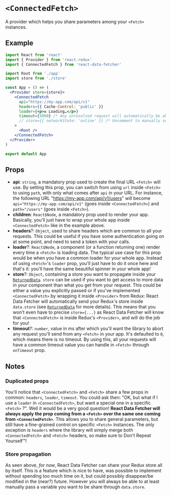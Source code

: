# `<ConnectedFetch>`

A provider which helps you share parameters among your `<Fetch>` instances.

## Example
```jsx
import React from 'react'
import { Provider } from 'react-redux'
import { ConnectedFetch } from 'react-data-fetcher'

import Root from './app'
import store from './store'

const App = () => (
  <Provider store={store}>
    <ConnectedFetch
      api="https://my-app.com/api/v1"
      headers={{ Cache-Control: 'public' }}
      loader={<p>♻️ Loading…</p>}
      timeout={5000} /* Any unresolved request will automatically be aborted after 5s */
      // store={{ networkState: 'online' }} /* Uncomment to manually set `store` value (see #Props.store) */
    >
      <Root />
    </ConnectedFetch>
  </Provider>
)

export default App

```

## Props

* **api**: `string`, a mandatory prop used to create the final URL `<Fetch>` will use. By setting this prop, you can switch from using `url` inside `<Fetch>` to using `path`, with only what comes after `api` in your URL. For instance, the following URL "https://my-app.com/api/v1/users" will become `api="https://my-app.com/api/v1"` (goes inside `<ConnectedFetch>`) and `path="/users"` (goes inside `<Fetch>`).
* **children**: `React$Node`, a mandatory prop used to render your app. Basically, you'll just have to wrap your whole app inside `<ConnectedFetch>` like in the example above.
* **headers**?: `Object`, used to share headers which are common to all your requests. This could be useful if you have some authentication going on at some point, and need to send a token with your calls.
* **loader**?: `React$Node`, a component (or a function returning one) render every time a `<Fetch>` is loading data. The typical use case for this prop would be when you have a common loader for your whole app. Instead of using `<Fetch>`'s `loader` prop, you'll just have to do it once here and that's it: you'll have the same beautiful spinner in your whole app!
* **store**?: `Object`, containing a store you want to propagate inside your [`ReturnedData`](https://github.com/CharlesMangwa/react-data-fetcher/blob/master/docs/Fetch.md#returneddata). `store` can be used if you want to get access to more data in your component than what you get from your request. This could be either a value you explicitly passed or if you've implemented `<ConnectedFetch>` by wrapping it inside `<Provider>` from Redux: React Data Fetcher will automatically send your Redux's store inside `data.store` (see [`ReturnedData`](https://github.com/CharlesMangwa/react-data-fetcher/blob/master/docs/Fetch.md#returneddata) for more details). This means that you won't even have to precise `store={...}` as React Data Fetcher will know that `<ConnectedFetch>` is inside Redux's `<Provider>`, and will do the job for you!
* **timeout**?: `number`, value in ms after which you'll want the library to abort any request you'll send from any `<Fetch>` in your app. It's defaulted to `0`, which means there is no timeout. By using this, all your requests will have a common timeout value you can handle in `<Fetch>` through `onTimeout` prop.

## Notes

###  Duplicated props

You'll notice that `<ConnectedFetch>` and `<Fetch>` share a few props in common: `headers`, `loader`, `timeout`. You could ask then: "OK, but what if I use a `loader` in `<ConnectedFetch>`, but want a special one in a specific `<Fetch>` ?". Well it would be a very good question! **React Data Fetcher will always apply the prop coming from a `<Fetch>` over the same one coming from `<ConnectedFetch>`**. This allows you to share general parameters, but still have a fine-grained control on specific `<Fetch>` instances. The only exception is `headers` where the library will simply merge both `<ConnectedFetch>` and `<Fetch>` headers, so make sure to Don't Repeat Yourself™!

### Store propagation

As seen above, *for now*, React Data Fetcher can share your Redux store all by itself. This is a feature which is nice to have, was possible to implement without spending too much time on it, but could possibly disappear/be modified in the (near?) future. However you will always be able to at least manually pass a variable you want to be share through `data.store`.
